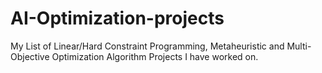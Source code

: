 # AI-Optimization-projects
My List of Linear/Hard Constraint Programming, Metaheuristic and Multi-Objective Optimization Algorithm Projects I have worked on.





